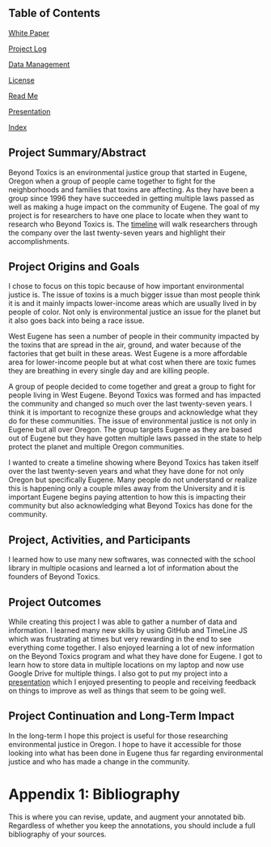 

## Table of Contents

[White Paper](/white-paper.md)

[Project Log](/project-log.md)

[Data Management](/data-management.md)

[License](/license.md)

[Read Me](/README.md)

[Presentation](/presentation.md)

[Index](/index.md)



## Project Summary/Abstract 

Beyond Toxics is an environmental justice group that started in Eugene, Oregon when a group of people came together to fight for the neighborhoods and families that toxins are affecting. As they have been a group since 1996 they have succeeded in getting multiple laws passed as well as making a huge impact on the community of Eugene. The goal of my project is for researchers to have one place to locate when they want to research who Beyond Toxics is. The [timeline](/Timeline.md) will walk researchers through the company over the last twenty-seven years and highlight their accomplishments.

## Project Origins and Goals

I chose to focus on this topic because of how important environmental justice is. The issue of toxins is a much bigger issue than most people think it is and it mainly impacts lower-income areas which are usually lived in by people of color. Not only is environmental justice an issue for the planet but it also goes back into being a race issue. 

West Eugene has seen a number of people in their community impacted by the toxins that are spread in the air, ground, and water because of the factories that get built in these areas. West Eugene is a more affordable area for lower-income people but at what cost when there are toxic fumes they are breathing in every single day and are killing people. 

A group of people decided to come together and great a group to fight for people living in West Eugene. Beyond Toxics was formed and has impacted the community and changed so much over the last twenty-seven years. I think it is important to recognize these groups and acknowledge what they do for these communities. The issue of environmental justice is not only in Eugene but all over Oregon. The group targets Eugene as they are based out of Eugene but they have gotten multiple laws passed in the state to help protect the planet and multiple Oregon communities. 

I wanted to create a timeline showing where Beyond Toxics has taken itself over the last twenty-seven years and what they have done for not only Oregon but specifically Eugene. Many people do not understand or realize this is happening only a couple miles away from the University and it is important Eugene begins paying attention to how this is impacting their community but also acknowledging what Beyond Toxics has done for the community. 



## Project, Activities, and Participants

I learned how to use many new softwares, was connected with the school library in multiple ocasions and learned a lot of information about the founders of Beyond Toxics. 

## Project Outcomes

While creating this project I was able to gather a number of data and information. I learned many new skills by using GitHub and TimeLine JS which was frustrating at times but very rewarding in the end to see everything come together. I also enjoyed learning a lot of new information on the Beyond Toxics program and what they have done for Eugene. I got to learn how to store data in multiple locations on my laptop and now use Google Drive for multiple things. I also got to put my project into a [presentation](/presentation.md) which I enjoyed presenting to people and receiving feedback on things to improve as well as things that seem to be going well. 

## Project Continuation and Long-Term Impact

In the long-term I hope this project is useful for those researching environmental justice in Oregon. I hope to have it accessible for those looking into what has been done in Eugene thus far regarding environmental justice and who has made a change in the community. 

# Appendix 1: Bibliography

This is where you can revise, update, and augment your annotated bib. Regardless of whether you keep the annotations, you should include a full bibliography of your sources. 



